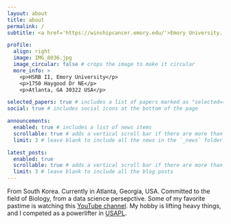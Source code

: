 ```yaml
---
layout: about
title: about
permalink: /
subtitle: <a href='https://winshipcancer.emory.edu/'>Emory University. Atlanta.

profile:
  align: right
  image: IMG_8036.jpg
  image_circular: false # crops the image to make it circular
  more_info: >
    <p>HSRB II, Emory University</p>
    <p>1750 Haygood Dr NE</p>
    <p>Atlanta, GA 30322 USA</p>

selected_papers: true # includes a list of papers marked as "selected={true}"
social: true # includes social icons at the bottom of the page

announcements:
  enabled: true # includes a list of news items
  scrollable: true # adds a vertical scroll bar if there are more than 3 news items
  limit: 3 # leave blank to include all the news in the `_news` folder

latest_posts:
  enabled: true
  scrollable: true # adds a vertical scroll bar if there are more than 3 new posts items
  limit: 3 # leave blank to include all the blog posts
---
```


From South Korea. Currently in Atlanta, Georgia, USA. Committed to the field of Biology, from a data science persepctive. Some of my favorite pastime is watching this [YouTube channel](https://www.youtube.com/@samdaejang_official). My hobby is lifting heavy things, and I competed as a powerlifter in [USAPL](https://www.openpowerlifting.org/u/kernyupark).
